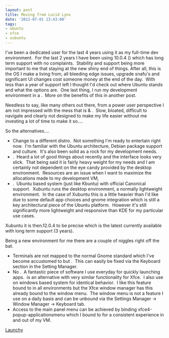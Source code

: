 ```yaml
---
layout: post
title: Moving from Lucid Lynx
date: '2012-07-01 13:43:00'
tags:
- ubuntu
- xfce
- xubuntu
---
```


I've been a dedicated user for the last 4 years using it as my full-time dev environment.  For the last 2 years I have been using 10.0.4 () which has long term support with no complaints.  Stability and support being more important to me that staying at the new shiny end of things. After all, this is the OS I make a living from, all bleeding edge issues, upgrade snafu's and significant UI changes cost someone money at the end of the day.  With less than a year of support left I thought I'd check out where Ubuntu stands and what the options are.  One last thing, I run my development environment in a .  More on the benefits of this in another post. 

Needless to say, like many others out there, from a power user perspective I am not impressed with the mess that is & .  Slow, bloated, difficult to navigate and clearly not designed to make my life easier without me investing a lot of time to make it so.... 

So the alternatives.... 
- Change to a different distro.  Not something I'm ready to entertain right now.  I'm familiar with the Ubuntu architecture, Debian package support and culture.  It's also been solid as a rock for my development needs. 
- .  Heard a lot of good things about recently and the interface looks very slick.  That being said it is fairly heavy weight for my needs and I am certainly not dependent on the eye candy provided by the desktop environment.  Resources are an issue when I want to maximize the allocations made to my development VM, 
- .  Ubuntu based system (just like Kbuntu) with official Canonical support.  Xubuntu runs the desktop environment, a normally lightweight environment.  In the case of Xubuntu this is a little heavier than I'd like due to some default app choices and gnome integration which is still a key architectural piece of the Ubuntu platform.  However it's still significantly more lightweight and responsive than KDE for my particular use cases. 

Xubuntu it is then.12.0.4 to be precise which is the latest currently available with long term support (3 years). 

Being a new environment for me there are a couple of niggles right off the bat. 

- Terminals are not mapped to the normal Gnome standard <CTRL><ATL><t> which I've become accustomed to but <SUPER><t>.  This can easily be fixed via the Keyboard section in the Setting Manager. 
- No .  A fantastic piece of software I use everyday for quickly launching apps.  is an alternative with very similar functionality for Xfce.  I also use on windows based system for identical behavior.  I like this feature bound to <ALT><SPC> in all environments but the Xfce window manager has this already bound to the window menu.  The window menu is not a feature I use on a daily basis and can be unbound via the Settings Manager -> Window Manager -> Keyboard tab. 
- Access to the main panel menu can be achieved by binding xfce4-popup-applicationsmenu which I bound to <SUPER> for a consistent experience in and out of my VM. 

[Launchy](http://www.launchy.net/)